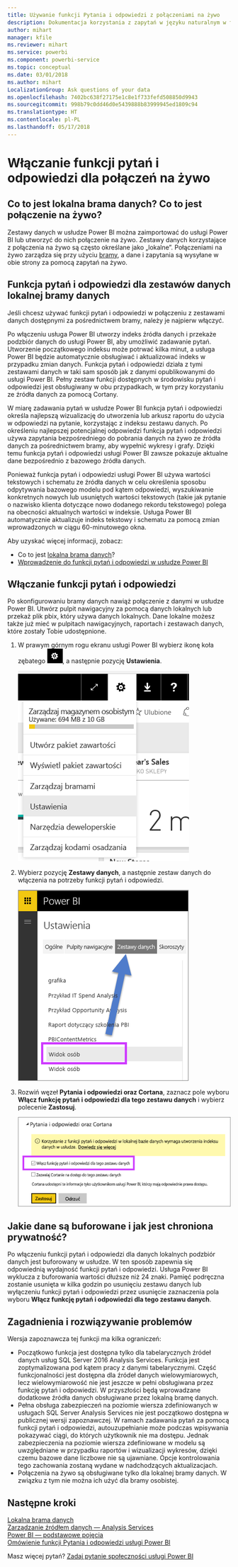 ```yaml
---
title: Używanie funkcji Pytania i odpowiedzi z połączeniami na żywo
description: Dokumentacja korzystania z zapytań w języku naturalnym w funkcji pytań i odpowiedzi usługi Power BI za pomocą połączeń na żywo z danymi usług Analysis Services i lokalnej bramy danych.
author: mihart
manager: kfile
ms.reviewer: mihart
ms.service: powerbi
ms.component: powerbi-service
ms.topic: conceptual
ms.date: 03/01/2018
ms.author: mihart
LocalizationGroup: Ask questions of your data
ms.openlocfilehash: 7402bc638f27175e1c8e1f733fefd508850d9943
ms.sourcegitcommit: 998b79c0dd46d0e5439888b83999945ed1809c94
ms.translationtype: HT
ms.contentlocale: pl-PL
ms.lasthandoff: 05/17/2018
---
```

# <a name="enable-qa-for-live-connections"></a>Włączanie funkcji pytań i odpowiedzi dla połączeń na żywo
## <a name="what-is-on-premises-data-gateway--what-is-a-live-connection"></a>Co to jest lokalna brama danych?  Co to jest połączenie na żywo?
Zestawy danych w usłudze Power BI można zaimportować do usługi Power BI lub utworzyć do nich połączenie na żywo. Zestawy danych korzystające z połączenia na żywo są często określane jako „lokalne”. Połączeniami na żywo zarządza się przy użyciu [bramy](service-gateway-onprem.md), a dane i zapytania są wysyłane w obie strony za pomocą zapytań na żywo.

## <a name="qa-for-on-premises-data-gateway-datasets"></a>Funkcja pytań i odpowiedzi dla zestawów danych lokalnej bramy danych
Jeśli chcesz używać funkcji pytań i odpowiedzi w połączeniu z zestawami danych dostępnymi za pośrednictwem bramy, należy je najpierw włączyć.

Po włączeniu usługa Power BI utworzy indeks źródła danych i przekaże podzbiór danych do usługi Power BI, aby umożliwić zadawanie pytań. Utworzenie początkowego indeksu może potrwać kilka minut, a usługa Power BI będzie automatycznie obsługiwać i aktualizować indeks w przypadku zmian danych. Funkcja pytań i odpowiedzi działa z tymi zestawami danych w taki sam sposób jak z danymi opublikowanymi do usługi Power BI. Pełny zestaw funkcji dostępnych w środowisku pytań i odpowiedzi jest obsługiwany w obu przypadkach, w tym przy korzystaniu ze źródła danych za pomocą Cortany.

W miarę zadawania pytań w usłudze Power BI funkcja pytań i odpowiedzi określa najlepszą wizualizację do utworzenia lub arkusz raportu do użycia w odpowiedzi na pytanie, korzystając z indeksu zestawu danych. Po określeniu najlepszej potencjalnej odpowiedzi funkcja pytań i odpowiedzi używa zapytania bezpośredniego do pobrania danych na żywo ze źródła danych za pośrednictwem bramy, aby wypełnić wykresy i grafy. Dzięki temu funkcja pytań i odpowiedzi usługi Power BI zawsze pokazuje aktualne dane bezpośrednio z bazowego źródła danych.

Ponieważ funkcja pytań i odpowiedzi usługi Power BI używa wartości tekstowych i schematu ze źródła danych w celu określenia sposobu odpytywania bazowego modelu pod kątem odpowiedzi, wyszukiwanie konkretnych nowych lub usuniętych wartości tekstowych (takie jak pytanie o nazwisko klienta dotyczące nowo dodanego rekordu tekstowego) polega na obecności aktualnych wartości w indeksie. Usługa Power BI automatycznie aktualizuje indeks tekstowy i schematu za pomocą zmian wprowadzonych w ciągu 60-minutowego okna.

Aby uzyskać więcej informacji, zobacz:

* Co to jest [lokalna brama danych](service-gateway-onprem.md)?
* [Wprowadzenie do funkcji pytań i odpowiedzi w usłudze Power BI](power-bi-q-and-a.md)

## <a name="enable-qa"></a>Włączanie funkcji pytań i odpowiedzi
Po skonfigurowaniu bramy danych nawiąż połączenie z danymi w usłudze Power BI.  Utwórz pulpit nawigacyjny za pomocą danych lokalnych lub przekaż plik pbix, który używa danych lokalnych.  Dane lokalne możesz także już mieć w pulpitach nawigacyjnych, raportach i zestawach danych, które zostały Tobie udostępnione.

1. W prawym górnym rogu ekranu usługi Power BI wybierz ikonę koła zębatego ![ikona koła zębatego](media/service-q-and-a-direct-query/power-bi-cog.png), a następnie pozycję **Ustawienia**.
   
   ![Menu ustawień](media/service-q-and-a-direct-query/powerbi-settings.png)
2. Wybierz pozycję **Zestawy danych**, a następnie zestaw danych do włączenia na potrzeby funkcji pytań i odpowiedzi.
   
   ![Ekran Zestawy danych menu Ustawienia](media/service-q-and-a-direct-query/power-bi-q-and-a-settings.png)
3. Rozwiń węzeł **Pytania i odpowiedzi oraz Cortana**, zaznacz pole wyboru **Włącz funkcję pytań i odpowiedzi dla tego zestawu danych** i wybierz polecenie **Zastosuj**.
   
    ![Rozwinięty obszar funkcji Pytania i odpowiedzi](media/service-q-and-a-direct-query/power-bi-q-and-a-directquery.png)

## <a name="what-data-is-cached-and-how-is-privacy-protected"></a>Jakie dane są buforowane i jak jest chroniona prywatność?
Po włączeniu funkcji pytań i odpowiedzi dla danych lokalnych podzbiór danych jest buforowany w usłudze. W ten sposób zapewnia się odpowiednią wydajność funkcji pytań i odpowiedzi. Usługa Power BI wyklucza z buforowania wartości dłuższe niż 24 znaki. Pamięć podręczna zostanie usunięta w kilka godzin po usunięciu zestawu danych lub wyłączeniu funkcji pytań i odpowiedzi przez usunięcie zaznaczenia pola wyboru **Włącz funkcję pytań i odpowiedzi dla tego zestawu danych**.

## <a name="considerations-and-troubleshooting"></a>Zagadnienia i rozwiązywanie problemów
Wersja zapoznawcza tej funkcji ma kilka ograniczeń:

* Początkowo funkcja jest dostępna tylko dla tabelarycznych źródeł danych usług SQL Server 2016 Analysis Services. Funkcja jest zoptymalizowana pod kątem pracy z danymi tabelarycznymi. Część funkcjonalności jest dostępna dla źródeł danych wielowymiarowych, lecz wielowymiarowość nie jest jeszcze w pełni obsługiwana przez funkcję pytań i odpowiedzi. W przyszłości będą wprowadzane dodatkowe źródła danych obsługiwane przez lokalną bramę danych.
* Pełna obsługa zabezpieczeń na poziomie wiersza zdefiniowanych w usługach SQL Server Analysis Services nie jest początkowo dostępna w publicznej wersji zapoznawczej. W ramach zadawania pytań za pomocą funkcji pytań i odpowiedzi, autouzupełnianie może podczas wpisywania pokazywać ciągi, do których użytkownik nie ma dostępu. Jednak zabezpieczenia na poziomie wiersza zdefiniowane w modelu są uwzględniane w przypadku raportów i wizualizacji wykresów, dzięki czemu bazowe dane liczbowe nie są ujawniane. Opcje kontrolowania tego zachowania zostaną wydane w nadchodzących aktualizacjach.
* Połączenia na żywo są obsługiwane tylko dla lokalnej bramy danych. W związku z tym nie można ich użyć dla bramy osobistej.

## <a name="next-steps"></a>Następne kroki
[Lokalna brama danych](service-gateway-onprem.md)  
[Zarządzanie źródłem danych — Analysis Services](service-gateway-enterprise-manage-ssas.md)  
[Power BI — podstawowe pojęcia](service-basic-concepts.md)  
[Omówienie funkcji Pytania i odpowiedzi usługi Power BI](power-bi-q-and-a.md)  

Masz więcej pytań? [Zadaj pytanie społeczności usługi Power BI](http://community.powerbi.com/)

